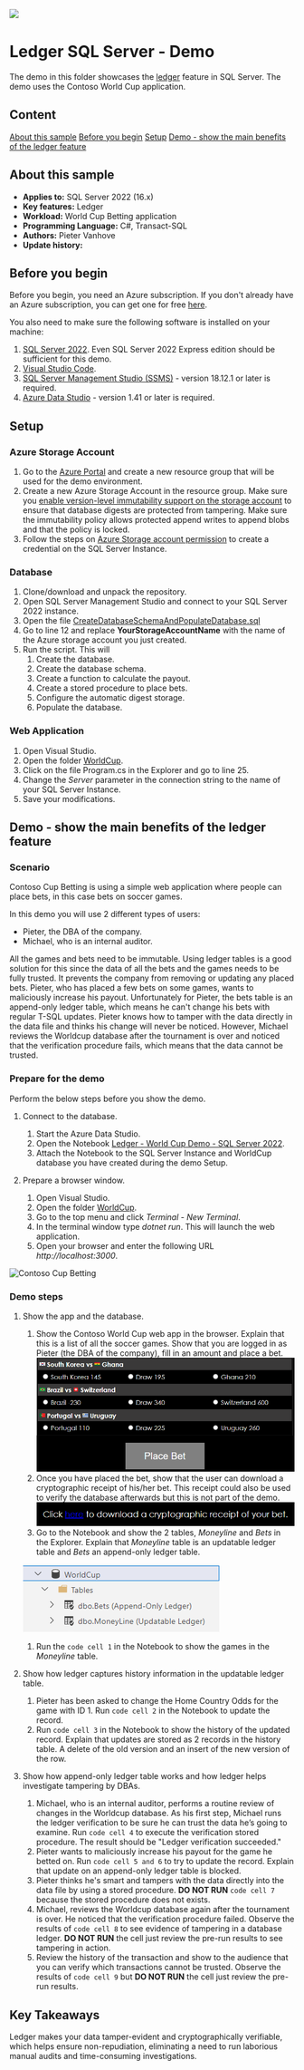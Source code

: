 ![](../../../../manage/sql-server-extended-security-updates/media/solutions-microsoft-logo-small.png)

# Ledger SQL Server - Demo

The demo in this folder showcases the [ledger](https://docs.microsoft.com/en-us/azure/azure-sql/database/ledger-overview) feature in SQL Server. The demo uses the Contoso World Cup application.

## Content

[About this sample](#about-this-sample)
[Before you begin](#before-you-begin)
[Setup](#setup)
[Demo - show the main benefits of the ledger feature](#Demo---show-the-main-benefits-of-the-ledger-feature)

## About this sample

- **Applies to:** SQL Server 2022 (16.x)
- **Key features:** Ledger
- **Workload:** World Cup Betting application
- **Programming Language:** C#, Transact-SQL
- **Authors:** Pieter Vanhove
- **Update history:**

## Before you begin

Before you begin, you need an Azure subscription. If you don't already have an Azure subscription, you can get one for free [here](https://azure.microsoft.com/free/).

You also need to make sure the following software is installed on your machine:

1. [SQL Server 2022](https://www.microsoft.com/en-us/sql-server/sql-server-downloads). Even SQL Server 2022 Express edition should be sufficient for this demo.
1. [Visual Studio Code](https://code.visualstudio.com/download).
1. [SQL Server Management Studio (SSMS)](https://learn.microsoft.com/en-us/sql/ssms/download-sql-server-management-studio-ssms?view=sql-server-ver16) - version 18.12.1 or later is required.
1. [Azure Data Studio](https://learn.microsoft.com/en-us/sql/azure-data-studio/download-azure-data-studio?view=sql-server-ver16) - version 1.41 or later is required.

## Setup

### Azure Storage Account
1. Go to the [Azure Portal](https://portal.azure.com/) and create a new resource group that will be used for the demo environment.
1. Create a new Azure Storage Account in the resource group. Make sure you [enable version-level immutability support on the storage account](https://learn.microsoft.com/en-us/azure/storage/blobs/immutable-policy-configure-version-scope?tabs=azure-portal#enable-version-level-immutability-support-on-a-storage-accountconfigure) to ensure that database digests are protected from tampering. Make sure the immutability policy allows protected append writes to append blobs and that the policy is locked.
1. Follow the steps on [Azure Storage account permission](https://learn.microsoft.com/en-us/sql/relational-databases/security/ledger/ledger-digest-management?view=sql-server-ver16#azure-storage-account-permission) to create a credential on the SQL Server Instance.

### Database

1. Clone/download and unpack the repository.
1. Open SQL Server Management Studio and connect to your SQL Server 2022 instance.
1. Open the file [CreateDatabaseSchemaAndPopulateDatabase.sql](../sql-server/setup/CreateDatabaseSchemaAndPopulateDatabase.sql)
1. Go to line 12 and replace **YourStorageAccountName** with the name of the Azure storage account you just created.
1. Run the script. This will
    1. Create the database.
    1. Create the database schema.
    1. Create a function to calculate the payout.
    1. Create a stored procedure to place bets.
    1. Configure the automatic digest storage.
    1. Populate the database.

### Web Application

1. Open Visual Studio.
1. Open the folder [WorldCup](../source/WorldCup/).
1. Click on the file Program.cs in the Explorer and go to line 25.
1. Change the *Server* parameter in the connection string to the name of your SQL Server Instance.
1. Save your modifications.

## Demo - show the main benefits of the ledger feature

### Scenario

Contoso Cup Betting is using a simple web application where people can place bets, in this case bets on soccer games.

In this demo you will use 2 different types of users:

- Pieter, the DBA of the company.
- Michael, who is an internal auditor.

All the games and bets need to be immutable. Using ledger tables is a good solution for this since the data of all the bets and the games needs to be fully trusted. It prevents the company from removing or updating any placed bets. Pieter, who has placed a few bets on some games, wants to maliciously increase his payout. Unfortunately for Pieter, the bets table is an append-only ledger table, which means he can't change his bets with regular T-SQL updates. Pieter knows how to tamper with the data directly in the data file and thinks his change will never be noticed. However, Michael reviews the Worldcup database after the tournament is over and noticed that the verification procedure fails, which means that the data cannot be trusted.

### Prepare for the demo

Perform the below steps before you show the demo.

1. Connect to the database.
   1. Start the Azure Data Studio.
   1. Open the Notebook [Ledger - World Cup Demo - SQL Server 2022](../sql-server/tsql-scripts/Ledger%20-%20World%20Cup%20Demo%20-%20SQL%20Server%202022.ipynb).
   1. Attach the Notebook to the SQL Server Instance and WorldCup database you have created during the demo Setup.

1. Prepare a browser window.
   1. Open Visual Studio.
   1. Open the folder [WorldCup](../source/WorldCup/).
   1. Go to the top menu and click *Terminal - New Terminal*.
   1. In the terminal window type *dotnet run*. This will launch the web application.
   1. Open your browser and enter the following URL *http://localhost:3000*.

![Contoso Cup Betting](../../../../../media/features/ledger/ContosoCupBetting.png)

### Demo steps

1. Show the app and the database.
   1. Show the Contoso World Cup web app in the browser. Explain that this is a list of all the soccer games. Show that you are logged in as Pieter (the DBA of the company), fill in an amount and place a bet.
   ![Place Bet](../../../../../media/features/ledger/Place-Bet.png)
   1. Once you have placed the bet, show that the user can download a cryptographic receipt of his/her bet. This receipt could also be used to verify the database afterwards but this is not part of the demo.
   ![Download Cryptographic Receipt](../../../../../media/features/ledger/Download-Receipt.png)
   1. Go to the Notebook and show the 2 tables, *Moneyline* and *Bets* in the Explorer. Explain that *Moneyline* table is an updatable ledger table and *Bets* an append-only ledger table.

   ![Ledger Tables](../../../../../media/features/ledger/Ledger-Tables.png)
   1. Run the `code cell 1` in the Notebook to show the games in the *Moneyline* table.

1. Show how ledger captures history information in the updatable ledger table.
    1. Pieter has been asked to change the Home Country Odds for the game with ID 1. Run `code cell 2` in the Notebook to update the record.
    1. Run `code cell 3` in the Notebook to show the history of the updated record. Explain that updates are stored as 2 records in the history table. A delete of the old version and an insert of the new version of the row.

1. Show how append-only ledger table works and how ledger helps investigate tampering by DBAs. 
    1. Michael, who is an internal auditor, performs a routine review of changes in the Worldcup database. As his first step, Michael runs the ledger verification to be sure he can trust the data he’s going to examine. Run `code cell 4` to execute the verification stored procedure. The result should be "Ledger verification succeeded."
    1. Pieter wants to maliciously increase his payout for the game he betted on. Run `code cell 5 and 6` to try to update the record. Explain that update on an append-only ledger table is blocked.
    1. Pieter thinks he's smart and tampers with the data directly into the data file by using a stored procedure. **DO NOT RUN** `code cell 7` because the stored procedure does not exists.
    1. Michael, reviews the Worldcup database again after the tournament is over. He noticed that the verification procedure failed. Observe the results of `code cell 8` to see evidence of tampering in a database ledger. **DO NOT RUN** the cell just review the pre-run results to see tampering in action.
    1. Review the history of the transaction and show to the audience that you can verify which transactions cannot be trusted. Observe the results of `code cell 9` but **DO NOT RUN** the cell just review the pre-run results.

## Key Takeaways

Ledger makes your data tamper-evident and cryptographically verifiable, which helps ensure non-repudiation, eliminating a need to run laborious manual audits and time-consuming investigations.
